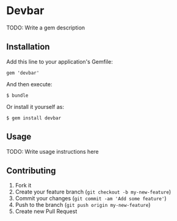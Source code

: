 # Devbar

TODO: Write a gem description

## Installation

Add this line to your application's Gemfile:

    gem 'devbar'

And then execute:

    $ bundle

Or install it yourself as:

    $ gem install devbar

## Usage

TODO: Write usage instructions here

## Contributing

1. Fork it
2. Create your feature branch (`git checkout -b my-new-feature`)
3. Commit your changes (`git commit -am 'Add some feature'`)
4. Push to the branch (`git push origin my-new-feature`)
5. Create new Pull Request
